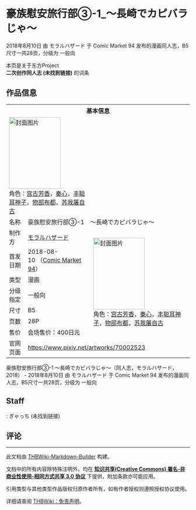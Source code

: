 # 豪族慰安旅行部③-1_～長崎でカピバラじゃ～

<!-- source html: G:\repos\THBWiki-Markdown-Builder\THBWikiMarkdown\Temp\main\2\21\ns0%3A%E8%B1%AA%E6%97%8F%E6%85%B0%E5%AE%89%E6%97%85%E8%A1%8C%E9%83%A8%E2%91%A2-1_%EF%BD%9E%E9%95%B7%E5%B4%8E%E3%81%A7%E3%82%AB%E3%83%94%E3%83%90%E3%83%A9%E3%81%98%E3%82%83%EF%BD%9E.html -->

2018年8月10日 由 モラルハザード 于 Comic Market 94 发布的漫画同人志，B5尺寸一共28页，分级为 一般向

本页是关于东方Project  
 **二次创作同人志 (未找到链接)** 的词条

## 作品信息

<table><tbody><tr><th colspan="3">基本信息</th></tr><tr><td class="cover-artwork-mobile" colspan="2"><a href="./文件-豪族慰安旅行部③-1_～長崎でカピバラじゃ～封面.jpg.md" class="image" title="封面图片"><img alt="封面图片" src="https://upload.thwiki.cc/thumb/d/de/%E8%B1%AA%E6%97%8F%E6%85%B0%E5%AE%89%E6%97%85%E8%A1%8C%E9%83%A8%E2%91%A2-1_%EF%BD%9E%E9%95%B7%E5%B4%8E%E3%81%A7%E3%82%AB%E3%83%94%E3%83%90%E3%83%A9%E3%81%98%E3%82%83%EF%BD%9E%E5%B0%81%E9%9D%A2.jpg/141px-%E8%B1%AA%E6%97%8F%E6%85%B0%E5%AE%89%E6%97%85%E8%A1%8C%E9%83%A8%E2%91%A2-1_%EF%BD%9E%E9%95%B7%E5%B4%8E%E3%81%A7%E3%82%AB%E3%83%94%E3%83%90%E3%83%A9%E3%81%98%E3%82%83%EF%BD%9E%E5%B0%81%E9%9D%A2.jpg" decoding="async" loading="lazy" width="141" height="196" srcset="https://upload.thwiki.cc/thumb/d/de/%E8%B1%AA%E6%97%8F%E6%85%B0%E5%AE%89%E6%97%85%E8%A1%8C%E9%83%A8%E2%91%A2-1_%EF%BD%9E%E9%95%B7%E5%B4%8E%E3%81%A7%E3%82%AB%E3%83%94%E3%83%90%E3%83%A9%E3%81%98%E3%82%83%EF%BD%9E%E5%B0%81%E9%9D%A2.jpg/211px-%E8%B1%AA%E6%97%8F%E6%85%B0%E5%AE%89%E6%97%85%E8%A1%8C%E9%83%A8%E2%91%A2-1_%EF%BD%9E%E9%95%B7%E5%B4%8E%E3%81%A7%E3%82%AB%E3%83%94%E3%83%90%E3%83%A9%E3%81%98%E3%82%83%EF%BD%9E%E5%B0%81%E9%9D%A2.jpg 1.5x, https://upload.thwiki.cc/thumb/d/de/%E8%B1%AA%E6%97%8F%E6%85%B0%E5%AE%89%E6%97%85%E8%A1%8C%E9%83%A8%E2%91%A2-1_%EF%BD%9E%E9%95%B7%E5%B4%8E%E3%81%A7%E3%82%AB%E3%83%94%E3%83%90%E3%83%A9%E3%81%98%E3%82%83%EF%BD%9E%E5%B0%81%E9%9D%A2.jpg/282px-%E8%B1%AA%E6%97%8F%E6%85%B0%E5%AE%89%E6%97%85%E8%A1%8C%E9%83%A8%E2%91%A2-1_%EF%BD%9E%E9%95%B7%E5%B4%8E%E3%81%A7%E3%82%AB%E3%83%94%E3%83%90%E3%83%A9%E3%81%98%E3%82%83%EF%BD%9E%E5%B0%81%E9%9D%A2.jpg 2x" data-file-width="863" data-file-height="1200"></a><div class="cover-char">角色：<a href="./宫古芳香.md" title="宫古芳香">宫古芳香</a>，<a href="./秦心.md" title="秦心">秦心</a>，<a href="./丰聪耳神子.md" title="丰聪耳神子">丰聪耳神子</a>，<a href="./物部布都.md" title="物部布都">物部布都</a>，<a href="./苏我屠自古.md" title="苏我屠自古">苏我屠自古</a></div></td>
</tr><tr><td class="label">名称</td><td colspan="2"> 豪族慰安旅行部③-1　～長崎でカピバラじゃ～ </td></tr><tr><td class="label">制作方</td><td><a href="./モラルハザード.md" title="モラルハザード">モラルハザード</a></td><td class="cover-artwork" rowspan="7" style="min-width:196px;"><a href="./文件-豪族慰安旅行部③-1_～長崎でカピバラじゃ～封面.jpg.md" class="image" title="封面图片"><img alt="封面图片" src="https://upload.thwiki.cc/thumb/d/de/%E8%B1%AA%E6%97%8F%E6%85%B0%E5%AE%89%E6%97%85%E8%A1%8C%E9%83%A8%E2%91%A2-1_%EF%BD%9E%E9%95%B7%E5%B4%8E%E3%81%A7%E3%82%AB%E3%83%94%E3%83%90%E3%83%A9%E3%81%98%E3%82%83%EF%BD%9E%E5%B0%81%E9%9D%A2.jpg/141px-%E8%B1%AA%E6%97%8F%E6%85%B0%E5%AE%89%E6%97%85%E8%A1%8C%E9%83%A8%E2%91%A2-1_%EF%BD%9E%E9%95%B7%E5%B4%8E%E3%81%A7%E3%82%AB%E3%83%94%E3%83%90%E3%83%A9%E3%81%98%E3%82%83%EF%BD%9E%E5%B0%81%E9%9D%A2.jpg" decoding="async" loading="lazy" width="141" height="196" srcset="https://upload.thwiki.cc/thumb/d/de/%E8%B1%AA%E6%97%8F%E6%85%B0%E5%AE%89%E6%97%85%E8%A1%8C%E9%83%A8%E2%91%A2-1_%EF%BD%9E%E9%95%B7%E5%B4%8E%E3%81%A7%E3%82%AB%E3%83%94%E3%83%90%E3%83%A9%E3%81%98%E3%82%83%EF%BD%9E%E5%B0%81%E9%9D%A2.jpg/211px-%E8%B1%AA%E6%97%8F%E6%85%B0%E5%AE%89%E6%97%85%E8%A1%8C%E9%83%A8%E2%91%A2-1_%EF%BD%9E%E9%95%B7%E5%B4%8E%E3%81%A7%E3%82%AB%E3%83%94%E3%83%90%E3%83%A9%E3%81%98%E3%82%83%EF%BD%9E%E5%B0%81%E9%9D%A2.jpg 1.5x, https://upload.thwiki.cc/thumb/d/de/%E8%B1%AA%E6%97%8F%E6%85%B0%E5%AE%89%E6%97%85%E8%A1%8C%E9%83%A8%E2%91%A2-1_%EF%BD%9E%E9%95%B7%E5%B4%8E%E3%81%A7%E3%82%AB%E3%83%94%E3%83%90%E3%83%A9%E3%81%98%E3%82%83%EF%BD%9E%E5%B0%81%E9%9D%A2.jpg/282px-%E8%B1%AA%E6%97%8F%E6%85%B0%E5%AE%89%E6%97%85%E8%A1%8C%E9%83%A8%E2%91%A2-1_%EF%BD%9E%E9%95%B7%E5%B4%8E%E3%81%A7%E3%82%AB%E3%83%94%E3%83%90%E3%83%A9%E3%81%98%E3%82%83%EF%BD%9E%E5%B0%81%E9%9D%A2.jpg 2x" data-file-width="863" data-file-height="1200"></a><div class="cover-char">角色：<a href="./宫古芳香.md" title="宫古芳香">宫古芳香</a>，<a href="./秦心.md" title="秦心">秦心</a>，<a href="./丰聪耳神子.md" title="丰聪耳神子">丰聪耳神子</a>，<a href="./物部布都.md" title="物部布都">物部布都</a>，<a href="./苏我屠自古.md" title="苏我屠自古">苏我屠自古</a></div></td>
</tr><tr><td class="label">首发日期</td><td>2018-08-10&#160;（<a href="/展会作品列表?e=Comic+Market%2394">Comic Market 94</a>）</td></tr><tr><td class="label">类型</td><td>漫画</td></tr><tr><td class="label">分级指定</td><td>一般向</td></tr><tr><td class="label">尺寸</td><td>B5</td></tr><tr><td class="label">页数</td><td>28P</td></tr><tr><td class="label">售价</td><td>会场售价：400日元</td></tr>
<tr><td class="label">官网页面</td><td colspan="2"><a rel="nofollow" class="external free" href="https://www.pixiv.net/artworks/70002523">https://www.pixiv.net/artworks/70002523</a></td></tr></tbody></table>

豪族慰安旅行部③-1 ～長崎でカピバラじゃ～（同人志，モラルハザード，2018） - 2018年8月10日 由 モラルハザード 于 Comic Market 94 发布的漫画同人志，B5尺寸一共28页，分级为 一般向

## Staff
: ぎゃっち (未找到链接)


## 评论




---

此文档由 [THBWiki-Markdown-Builder](https://github.com/Delsin-Yu/THBWiki-Markdown-Builder) 构建。

文档中的所有内容除特殊注明外，均在 [**知识共享(Creative Commons) 署名-非商业性使用-相同方式共享 3.0 协议**](https://creativecommons.org/licenses/by-sa/3.0/deed.zh-hans) 下提供，附加条款亦可能应用。

引用类型与其他类型作品版权归原作者所有，如有作者授权则遵照授权协议使用。

详细请查阅 [THBWiki：免责声明](https://thbwiki.cc/THBWiki:%E5%85%8D%E8%B4%A3%E5%A3%B0%E6%98%8E)。

